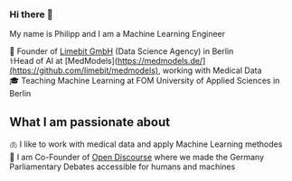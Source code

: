 ### Hi there 👋

My name is Philipp and I am a Machine Learning Engineer

:office: Founder of [Limebit GmbH](https://limebit.de/) (Data Science Agency) in Berlin  
⚕️Head of AI at [MedModels](https://medmodels.de/](https://github.com/limebit/medmodels), working with Medical Data  
🎓 Teaching Machine Learning at FOM University of Applied Sciences in Berlin  

## What I am passionate about

🫁 I like to work with medical data and apply Machine Learning methodes  
💬 I am Co-Founder of [Open Discourse](https://opendiscourse.de/) where we made the Germany Parliamentary Debates accessible for humans and machines
